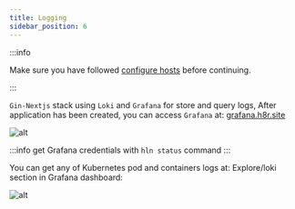```yaml
---
title: Logging
sidebar_position: 6
---
```


:::info

Make sure you have followed [configure hosts](/docs/tutorials/gin-next/create_application#configure-hosts) before continuing.

:::

`Gin-Nextjs` stack using `Loki` and `Grafana` for store and query logs, After application has been created, you can access `Grafana` at: [grafana.h8r.site](http://grafana.h8r.site)


![alt](/img/tutorial/01-gin-next/login-grafana.png)

:::info
get Grafana credentials with `hln status` command
:::

You can get any of Kubernetes pod and containers logs at: Explore/loki section in Grafana dashboard:

![alt](/img/tutorial/01-gin-next/grafana-logs.png)